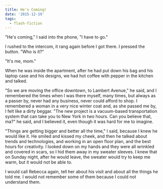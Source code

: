 ```yaml
---
title: He's Coming!
date: '2015-12-19'
tags:
  - flash-fiction
---
```


"He's coming," I said into the phone, "I have to go."

<!-- truncate -->

I rushed to the intercom, it rang again before I got there. I pressed the
button. "Who is it?"

"It's me, mom."

When he was inside the apartment, after he had put down his bag and his laptop
case and his designs, we had hot coffee with pepper in the kitchen and talked.

"So we are moving the office downtown, to Lambert Avenue," he said, and I
remembered the times when I was there myself, many times, but always as a passer
by, never had any business, never could afford to shop. I remembered a woman in
a very nice winter coat and, as she passed me by, I felt like a dirty beggar.
"The new project is a vacuum-based transportation system that can take you to
New York in two hours. Can you believe that, ma?" he said, and I believed it,
even though it was hard for me to imagine.

"Things are getting bigger and better all the time," I said, because I knew he
would like it. He smiled and kissed my cheek, and then he talked about trends
and technologies, and working in an open floor plan, and the best hours for
creativity. I looked down on my hands and they were all wrinkled and covered in
scars, so I hid them away in my sweater sleeves. I knew that on Sunday night,
after he would leave, the sweater would try to keep me warm, but it would not be
able to.

I would call Rebecca again, tell her about his visit and about all the things he
told me. I would not remember some of them because I could not understand them.
